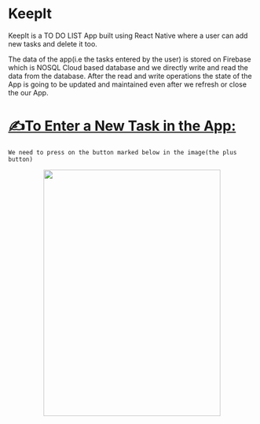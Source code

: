 # KeepIt

 KeepIt is a TO DO LIST App built using React Native where a user can add  new tasks and delete it too.

  The data of the app(i.e the tasks entered by the user) is stored  on  Firebase which is NOSQL Cloud based database and we directly write
 and read the data from the database. After the read and write operations the state of the App is going to be updated and maintained even after we refresh or close
 the our App.
 
 
 #  <U> ✍To Enter a New Task in the App:</U>
 
    We need to press on the button marked below in the image(the plus button)
    
   <p align="center">
   <img width="360" height="500" src="https://github.com/chittrakumari/TO-DO-LIST-APP-using-React-Native/blob/main/How%20to%20enter%20a%20new%20Task.jpeg">
   </p>
 
 
